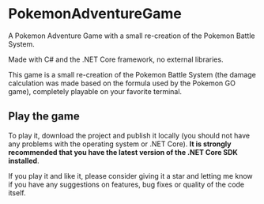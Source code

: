 # PokemonAdventureGame
A Pokemon Adventure Game with a small re-creation of the Pokemon Battle System.

Made with C# and the .NET Core framework, no external libraries.

This game is a small re-creation of the Pokemon Battle System (the damage calculation was made based on the formula used by the Pokemon GO game), completely playable on your favorite terminal.

## Play the game

To play it, download the project and publish it locally (you should not have any problems with the operating system or .NET Core). **It is strongly recommended that you have the latest version of the .NET Core SDK installed**.

If you play it and like it, please consider giving it a star and letting me know if you have any suggestions on features, bug fixes or quality of the code itself.
